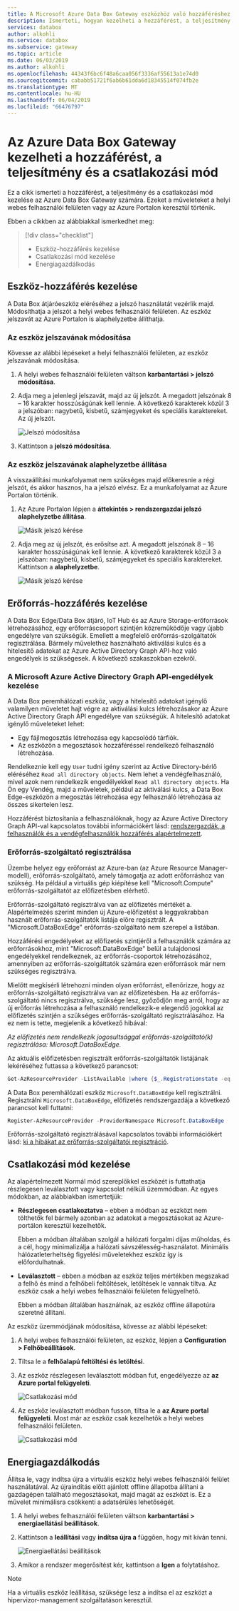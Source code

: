 ```yaml
---
title: A Microsoft Azure Data Box Gateway eszközhöz való hozzáféréshez, a teljesítmény és a csatlakozási mód |} A Microsoft Docs
description: Ismerteti, hogyan kezelheti a hozzáférést, a teljesítmény és a kapcsolódási módja az, hogy a segítségével adatátvitel Azure-bA az Azure Data Box Gateway eszköz
services: databox
author: alkohli
ms.service: databox
ms.subservice: gateway
ms.topic: article
ms.date: 06/03/2019
ms.author: alkohli
ms.openlocfilehash: 44343f6bc6f48a6caa056f3336af55613a1e74d0
ms.sourcegitcommit: cababb51721f6ab6b61dda6d18345514f074fb2e
ms.translationtype: MT
ms.contentlocale: hu-HU
ms.lasthandoff: 06/04/2019
ms.locfileid: "66476797"
---
```

# <a name="manage-access-power-and-connectivity-mode-for-your-azure-data-box-gateway"></a>Az Azure Data Box Gateway kezelheti a hozzáférést, a teljesítmény és a csatlakozási mód

Ez a cikk ismerteti a hozzáférést, a teljesítmény és a csatlakozási mód kezelése az Azure Data Box Gateway számára. Ezeket a műveleteket a helyi webes felhasználói felületen vagy az Azure Portalon keresztül történik.

Ebben a cikkben az alábbiakkal ismerkedhet meg:

> [!div class="checklist"]
> * Eszköz-hozzáférés kezelése
> * Csatlakozási mód kezelése
> * Energiagazdálkodás

## <a name="manage-device-access"></a>Eszköz-hozzáférés kezelése

A Data Box átjáróeszköz eléréséhez a jelszó használatát vezérlik majd. Módosíthatja a jelszót a helyi webes felhasználói felületen. Az eszköz jelszavát az Azure Portalon is alaphelyzetbe állíthatja.

### <a name="change-device-password"></a>Az eszköz jelszavának módosítása

Kövesse az alábbi lépéseket a helyi felhasználói felületen, az eszköz jelszavának módosítása.

1. A helyi webes felhasználói felületen váltson **karbantartási > jelszó módosítása**.
2. Adja meg a jelenlegi jelszavát, majd az új jelszót. A megadott jelszónak 8 – 16 karakter hosszúságúnak kell lennie. A következő karakterek közül 3 a jelszóban: nagybetű, kisbetű, számjegyeket és speciális karaktereket. Az új jelszót.

    ![Jelszó módosítása](media/data-box-gateway-manage-access-power-connectivity-mode/change-password-1.png)

3. Kattintson a **jelszó módosítása**.
 
### <a name="reset-device-password"></a>Az eszköz jelszavának alaphelyzetbe állítása

A visszaállítási munkafolyamat nem szükséges majd előkeresnie a régi jelszót, és akkor hasznos, ha a jelszó elvész. Ez a munkafolyamat az Azure Portalon történik.

1. Az Azure Portalon lépjen a **áttekintés > rendszergazdai jelszó alaphelyzetbe állítása**.

    ![Másik jelszó kérése](media/data-box-gateway-manage-access-power-connectivity-mode/reset-password-1.png)

 
2. Adja meg az új jelszót, és erősítse azt. A megadott jelszónak 8 – 16 karakter hosszúságúnak kell lennie. A következő karakterek közül 3 a jelszóban: nagybetű, kisbetű, számjegyeket és speciális karaktereket. Kattintson a **alaphelyzetbe**.

    ![Másik jelszó kérése](media/data-box-gateway-manage-access-power-connectivity-mode/reset-password-2.png)

## <a name="manage-resource-access"></a>Erőforrás-hozzáférés kezelése

A Data Box Edge/Data Box átjáró, IoT Hub és az Azure Storage-erőforrások létrehozásához, egy erőforráscsoport szintjén közreműködője vagy újabb engedélyre van szükségük. Emellett a megfelelő erőforrás-szolgáltatók regisztrálása. Bármely művelethez használható aktiválási kulcs és a hitelesítő adatokat az Azure Active Directory Graph API-hoz való engedélyek is szükségesek. A következő szakaszokban ezekről.

### <a name="manage-microsoft-azure-active-directory-graph-api-permissions"></a>A Microsoft Azure Active Directory Graph API-engedélyek kezelése

A Data Box peremhálózati eszköz, vagy a hitelesítő adatokat igénylő valamilyen műveletet hajt végre az aktiválási kulcs létrehozásakor az Azure Active Directory Graph API engedélyre van szükségük. A hitelesítő adatokat igénylő műveleteket lehet:

-  Egy fájlmegosztás létrehozása egy kapcsolódó tárfiók.
-  Az eszközön a megosztások hozzáféréssel rendelkező felhasználó létrehozása.

Rendelkeznie kell egy `User` tudni igény szerint az Active Directory-bérlő eléréséhez `Read all directory objects`. Nem lehet a vendégfelhasználó, mivel azok nem rendelkezik engedélyekkel `Read all directory objects`. Ha Ön egy Vendég, majd a műveletek, például az aktiválási kulcs, a Data Box Edge-eszközön a megosztás létrehozása egy felhasználó létrehozása az összes sikertelen lesz.

Hozzáférést biztosítania a felhasználóknak, hogy az Azure Active Directory Graph API-val kapcsolatos további információkért lásd: [rendszergazdák, a felhasználók és a vendégfelhasználók hozzáférés alapértelmezett](https://docs.microsoft.com/previous-versions/azure/ad/graph/howto/azure-ad-graph-api-permission-scopes#default-access-for-administrators-users-and-guest-users-).

### <a name="register-resource-providers"></a>Erőforrás-szolgáltató regisztrálása

Üzembe helyez egy erőforrást az Azure-ban (az Azure Resource Manager-modell), erőforrás-szolgáltató, amely támogatja az adott erőforráshoz van szükség. Ha például a virtuális gép kiépítése kell "Microsoft.Compute" erőforrás-szolgáltatót az előfizetésben elérhető.
 
Erőforrás-szolgáltató regisztrálva van az előfizetés mértékét a. Alapértelmezés szerint minden új Azure-előfizetést a leggyakrabban használt erőforrás-szolgáltatók listája előre regisztrált. A "Microsoft.DataBoxEdge" erőforrás-szolgáltató nem szerepel a listában.

Hozzáférési engedélyeket az előfizetés szintjéről a felhasználók számára az erőforrásokhoz, mint "Microsoft.DataBoxEdge" belül a tulajdonosi engedélyekkel rendelkeznek, az erőforrás-csoportok létrehozásához, amennyiben az erőforrás-szolgáltatók számára ezen erőforrások már nem szükséges regisztrálva.

Mielőtt megkísérli létrehozni minden olyan erőforrást, ellenőrizze, hogy az erőforrás-szolgáltató regisztrálva van az előfizetésben. Ha az erőforrás-szolgáltató nincs regisztrálva, szüksége lesz, győződjön meg arról, hogy az új erőforrás létrehozása a felhasználó rendelkezik-e elegendő jogokkal az előfizetés szintjén a szükséges erőforrás-szolgáltató regisztrálásához. Ha ez nem is tette, megjelenik a következő hibával:

*Az előfizetés <Subscription name> nem rendelkezik jogosultsággal erőforrás-szolgáltató(k) regisztrálása: Microsoft.DataBoxEdge.*


Az aktuális előfizetésben regisztrált erőforrás-szolgáltatók listájának lekéréséhez futtassa a következő parancsot:

```PowerShell
Get-AzResourceProvider -ListAvailable |where {$_.Registrationstate -eq "Registered"}
```

A Data Box peremhálózati eszköz `Microsoft.DataBoxEdge` kell regisztrálni. Regisztrálni `Microsoft.DataBoxEdge`, előfizetés rendszergazdája a következő parancsot kell futtatni:

```PowerShell
Register-AzResourceProvider -ProviderNamespace Microsoft.DataBoxEdge
```

Erőforrás-szolgáltató regisztrálásával kapcsolatos további információkért lásd: [ki a hibákat az erőforrás-szolgáltatói regisztráció](https://docs.microsoft.com/azure/azure-resource-manager/resource-manager-register-provider-errors).

## <a name="manage-connectivity-mode"></a>Csatlakozási mód kezelése

Az alapértelmezett Normál mód szereplőkkel eszközét is futtathatja részlegesen leválasztott vagy kapcsolat nélküli üzemmódban. Az egyes módokban, az alábbiakban ismertetjük:

- **Részlegesen csatlakoztatva** – ebben a módban az eszközt nem tölthetők fel bármely azonban az adatokat a megosztásokat az Azure-portálon keresztül kezelhetők.

    Ebben a módban általában szolgál a hálózati forgalmi díjas műholdas, és a cél, hogy minimalizálja a hálózati sávszélesség-használatot. Minimális hálózatleterheltség figyelési műveletekhez eszköz így is előfordulhatnak.

- **Leválasztott** – ebben a módban az eszköz teljes mértékben megszakad a felhő és mind a felhőbeli feltöltések, letöltések le vannak tiltva. Az eszköz csak a helyi webes felhasználói felületen felügyelhető.

    Ebben a módban általában használnak, az eszköz offline állapotúra szeretné állítani.

Az eszköz üzemmódjának módosítása, kövesse az alábbi lépéseket:

1. A helyi webes felhasználói felületen, az eszköz, lépjen a **Configuration > Felhőbeállítások**.
2. Tiltsa le a **felhőalapú feltöltési és letöltési**.
3. Az eszköz részlegesen leválasztott módban fut, engedélyezze az **az Azure portal felügyeleti**.

    ![Csatlakozási mód](media/data-box-gateway-manage-access-power-connectivity-mode/connectivity-mode-1.png)
 
4. Az eszköz leválasztott módban fusson, tiltsa le a **az Azure portal felügyeleti**. Most már az eszköz csak kezelhetők a helyi webes felhasználói felületen.

    ![Csatlakozási mód](media/data-box-gateway-manage-access-power-connectivity-mode/connectivity-mode-2.png)

## <a name="manage-power"></a>Energiagazdálkodás

Állítsa le, vagy indítsa újra a virtuális eszköz helyi webes felhasználói felület használatával. Az újraindítás előtt ajánlott offline állapotba állítani a gazdagépen található megosztásokat, majd magát az eszközt is. Ez a művelet minimálisra csökkenti a adatsérülés lehetőségét.

1. A helyi webes felhasználói felületen váltson **karbantartási > energiaellátási beállítások**.
2. Kattintson a **leállítási** vagy **indítsa újra a** függően, hogy mit kíván tenni.

    ![Energiaellátási beállítások](media/data-box-gateway-manage-access-power-connectivity-mode/shut-down-restart-1.png)

3. Amikor a rendszer megerősítést kér, kattintson a **Igen** a folytatáshoz.

> [!NOTE]
> Ha a virtuális eszköz leállítása, szüksége lesz a indítsa el az eszközt a hipervizor-management szolgáltatáson keresztül.
